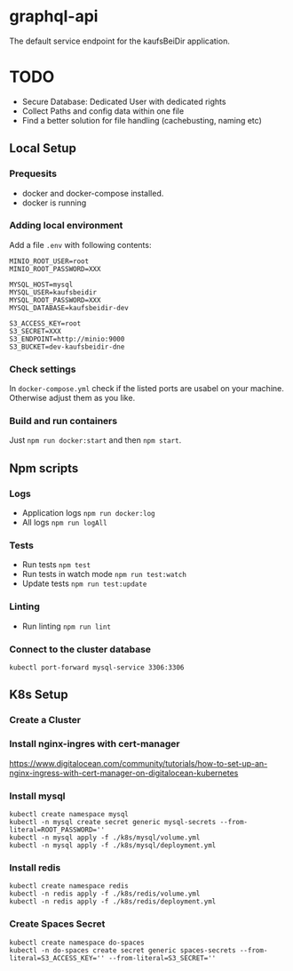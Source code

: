 # graphql-api

The default service endpoint for the kaufsBeiDir application.

# TODO

- Secure Database: Dedicated User with dedicated rights
- Collect Paths and config data within one file
- Find a better solution for file handling (cachebusting, naming etc)

## Local Setup

### Prequesits

- docker and docker-compose installed.
- docker is running

### Adding local environment

Add a file `.env` with following contents:

```
MINIO_ROOT_USER=root
MINIO_ROOT_PASSWORD=XXX

MYSQL_HOST=mysql
MYSQL_USER=kaufsbeidir
MYSQL_ROOT_PASSWORD=XXX
MYSQL_DATABASE=kaufsbeidir-dev

S3_ACCESS_KEY=root
S3_SECRET=XXX
S3_ENDPOINT=http://minio:9000
S3_BUCKET=dev-kaufsbeidir-dne
```

### Check settings

In `docker-compose.yml` check if the listed ports are usabel on your machine. Otherwise adjust them as you like.

### Build and run containers

Just `npm run docker:start` and then `npm start`.

## Npm scripts

### Logs

- Application logs `npm run docker:log`
- All logs `npm run logAll`

### Tests

- Run tests `npm test`
- Run tests in watch mode `npm run test:watch`
- Update tests `npm run test:update`

### Linting

- Run linting `npm run lint`

### Connect to the cluster database

```
kubectl port-forward mysql-service 3306:3306
```

## K8s Setup

### Create a Cluster

### Install nginx-ingres with cert-manager

https://www.digitalocean.com/community/tutorials/how-to-set-up-an-nginx-ingress-with-cert-manager-on-digitalocean-kubernetes

### Install mysql

```
kubectl create namespace mysql
kubectl -n mysql create secret generic mysql-secrets --from-literal=ROOT_PASSWORD=''
kubectl -n mysql apply -f ./k8s/mysql/volume.yml
kubectl -n mysql apply -f ./k8s/mysql/deployment.yml
```

### Install redis

```
kubectl create namespace redis
kubectl -n redis apply -f ./k8s/redis/volume.yml
kubectl -n redis apply -f ./k8s/redis/deployment.yml
```

### Create Spaces Secret

```
kubectl create namespace do-spaces
kubectl -n do-spaces create secret generic spaces-secrets --from-literal=S3_ACCESS_KEY='' --from-literal=S3_SECRET=''
```
